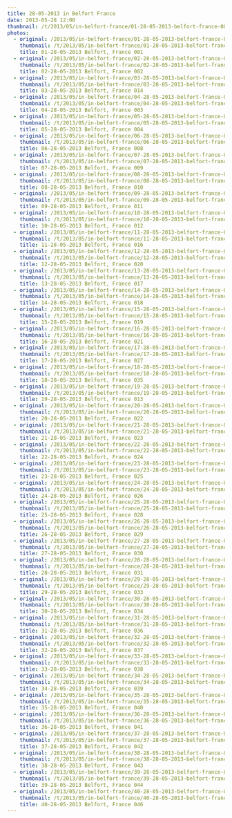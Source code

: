 ```yaml
---
title: 28-05-2013 in Belfort France
date: 2013-05-28 12:00
thumbnail: /t/2013/05/in-belfort-france/01-28-05-2013-belfort-france-001.jpg
photos:
  - original: /2013/05/in-belfort-france/01-28-05-2013-belfort-france-001.jpg
    thumbnail: /t/2013/05/in-belfort-france/01-28-05-2013-belfort-france-001.jpg
    title: 01-28-05-2013 Belfort, France 001
  - original: /2013/05/in-belfort-france/02-28-05-2013-belfort-france-002.jpg
    thumbnail: /t/2013/05/in-belfort-france/02-28-05-2013-belfort-france-002.jpg
    title: 02-28-05-2013 Belfort, France 002
  - original: /2013/05/in-belfort-france/03-28-05-2013-belfort-france-014.jpg
    thumbnail: /t/2013/05/in-belfort-france/03-28-05-2013-belfort-france-014.jpg
    title: 03-28-05-2013 Belfort, France 014
  - original: /2013/05/in-belfort-france/04-28-05-2013-belfort-france-003.jpg
    thumbnail: /t/2013/05/in-belfort-france/04-28-05-2013-belfort-france-003.jpg
    title: 04-28-05-2013 Belfort, France 003
  - original: /2013/05/in-belfort-france/05-28-05-2013-belfort-france-004.jpg
    thumbnail: /t/2013/05/in-belfort-france/05-28-05-2013-belfort-france-004.jpg
    title: 05-28-05-2013 Belfort, France 004
  - original: /2013/05/in-belfort-france/06-28-05-2013-belfort-france-008.jpg
    thumbnail: /t/2013/05/in-belfort-france/06-28-05-2013-belfort-france-008.jpg
    title: 06-28-05-2013 Belfort, France 008
  - original: /2013/05/in-belfort-france/07-28-05-2013-belfort-france-009.jpg
    thumbnail: /t/2013/05/in-belfort-france/07-28-05-2013-belfort-france-009.jpg
    title: 07-28-05-2013 Belfort, France 009
  - original: /2013/05/in-belfort-france/08-28-05-2013-belfort-france-010.jpg
    thumbnail: /t/2013/05/in-belfort-france/08-28-05-2013-belfort-france-010.jpg
    title: 08-28-05-2013 Belfort, France 010
  - original: /2013/05/in-belfort-france/09-28-05-2013-belfort-france-011.jpg
    thumbnail: /t/2013/05/in-belfort-france/09-28-05-2013-belfort-france-011.jpg
    title: 09-28-05-2013 Belfort, France 011
  - original: /2013/05/in-belfort-france/10-28-05-2013-belfort-france-012.jpg
    thumbnail: /t/2013/05/in-belfort-france/10-28-05-2013-belfort-france-012.jpg
    title: 10-28-05-2013 Belfort, France 012
  - original: /2013/05/in-belfort-france/11-28-05-2013-belfort-france-016.jpg
    thumbnail: /t/2013/05/in-belfort-france/11-28-05-2013-belfort-france-016.jpg
    title: 11-28-05-2013 Belfort, France 016
  - original: /2013/05/in-belfort-france/12-28-05-2013-belfort-france-020.jpg
    thumbnail: /t/2013/05/in-belfort-france/12-28-05-2013-belfort-france-020.jpg
    title: 12-28-05-2013 Belfort, France 020
  - original: /2013/05/in-belfort-france/13-28-05-2013-belfort-france-017.jpg
    thumbnail: /t/2013/05/in-belfort-france/13-28-05-2013-belfort-france-017.jpg
    title: 13-28-05-2013 Belfort, France 017
  - original: /2013/05/in-belfort-france/14-28-05-2013-belfort-france-018.jpg
    thumbnail: /t/2013/05/in-belfort-france/14-28-05-2013-belfort-france-018.jpg
    title: 14-28-05-2013 Belfort, France 018
  - original: /2013/05/in-belfort-france/15-28-05-2013-belfort-france-019.jpg
    thumbnail: /t/2013/05/in-belfort-france/15-28-05-2013-belfort-france-019.jpg
    title: 15-28-05-2013 Belfort, France 019
  - original: /2013/05/in-belfort-france/16-28-05-2013-belfort-france-021.jpg
    thumbnail: /t/2013/05/in-belfort-france/16-28-05-2013-belfort-france-021.jpg
    title: 16-28-05-2013 Belfort, France 021
  - original: /2013/05/in-belfort-france/17-28-05-2013-belfort-france-027.jpg
    thumbnail: /t/2013/05/in-belfort-france/17-28-05-2013-belfort-france-027.jpg
    title: 17-28-05-2013 Belfort, France 027
  - original: /2013/05/in-belfort-france/18-28-05-2013-belfort-france-035.jpg
    thumbnail: /t/2013/05/in-belfort-france/18-28-05-2013-belfort-france-035.jpg
    title: 18-28-05-2013 Belfort, France 035
  - original: /2013/05/in-belfort-france/19-28-05-2013-belfort-france-013.jpg
    thumbnail: /t/2013/05/in-belfort-france/19-28-05-2013-belfort-france-013.jpg
    title: 19-28-05-2013 Belfort, France 013
  - original: /2013/05/in-belfort-france/20-28-05-2013-belfort-france-022.jpg
    thumbnail: /t/2013/05/in-belfort-france/20-28-05-2013-belfort-france-022.jpg
    title: 20-28-05-2013 Belfort, France 022
  - original: /2013/05/in-belfort-france/21-28-05-2013-belfort-france-023.jpg
    thumbnail: /t/2013/05/in-belfort-france/21-28-05-2013-belfort-france-023.jpg
    title: 21-28-05-2013 Belfort, France 023
  - original: /2013/05/in-belfort-france/22-28-05-2013-belfort-france-024.jpg
    thumbnail: /t/2013/05/in-belfort-france/22-28-05-2013-belfort-france-024.jpg
    title: 22-28-05-2013 Belfort, France 024
  - original: /2013/05/in-belfort-france/23-28-05-2013-belfort-france-025.jpg
    thumbnail: /t/2013/05/in-belfort-france/23-28-05-2013-belfort-france-025.jpg
    title: 23-28-05-2013 Belfort, France 025
  - original: /2013/05/in-belfort-france/24-28-05-2013-belfort-france-026.jpg
    thumbnail: /t/2013/05/in-belfort-france/24-28-05-2013-belfort-france-026.jpg
    title: 24-28-05-2013 Belfort, France 026
  - original: /2013/05/in-belfort-france/25-28-05-2013-belfort-france-028.jpg
    thumbnail: /t/2013/05/in-belfort-france/25-28-05-2013-belfort-france-028.jpg
    title: 25-28-05-2013 Belfort, France 028
  - original: /2013/05/in-belfort-france/26-28-05-2013-belfort-france-029.jpg
    thumbnail: /t/2013/05/in-belfort-france/26-28-05-2013-belfort-france-029.jpg
    title: 26-28-05-2013 Belfort, France 029
  - original: /2013/05/in-belfort-france/27-28-05-2013-belfort-france-030.jpg
    thumbnail: /t/2013/05/in-belfort-france/27-28-05-2013-belfort-france-030.jpg
    title: 27-28-05-2013 Belfort, France 030
  - original: /2013/05/in-belfort-france/28-28-05-2013-belfort-france-031.jpg
    thumbnail: /t/2013/05/in-belfort-france/28-28-05-2013-belfort-france-031.jpg
    title: 28-28-05-2013 Belfort, France 031
  - original: /2013/05/in-belfort-france/29-28-05-2013-belfort-france-033.jpg
    thumbnail: /t/2013/05/in-belfort-france/29-28-05-2013-belfort-france-033.jpg
    title: 29-28-05-2013 Belfort, France 033
  - original: /2013/05/in-belfort-france/30-28-05-2013-belfort-france-034.jpg
    thumbnail: /t/2013/05/in-belfort-france/30-28-05-2013-belfort-france-034.jpg
    title: 30-28-05-2013 Belfort, France 034
  - original: /2013/05/in-belfort-france/31-28-05-2013-belfort-france-036.jpg
    thumbnail: /t/2013/05/in-belfort-france/31-28-05-2013-belfort-france-036.jpg
    title: 31-28-05-2013 Belfort, France 036
  - original: /2013/05/in-belfort-france/32-28-05-2013-belfort-france-037.jpg
    thumbnail: /t/2013/05/in-belfort-france/32-28-05-2013-belfort-france-037.jpg
    title: 32-28-05-2013 Belfort, France 037
  - original: /2013/05/in-belfort-france/33-28-05-2013-belfort-france-038.jpg
    thumbnail: /t/2013/05/in-belfort-france/33-28-05-2013-belfort-france-038.jpg
    title: 33-28-05-2013 Belfort, France 038
  - original: /2013/05/in-belfort-france/34-28-05-2013-belfort-france-039.jpg
    thumbnail: /t/2013/05/in-belfort-france/34-28-05-2013-belfort-france-039.jpg
    title: 34-28-05-2013 Belfort, France 039
  - original: /2013/05/in-belfort-france/35-28-05-2013-belfort-france-040.jpg
    thumbnail: /t/2013/05/in-belfort-france/35-28-05-2013-belfort-france-040.jpg
    title: 35-28-05-2013 Belfort, France 040
  - original: /2013/05/in-belfort-france/36-28-05-2013-belfort-france-041.jpg
    thumbnail: /t/2013/05/in-belfort-france/36-28-05-2013-belfort-france-041.jpg
    title: 36-28-05-2013 Belfort, France 041
  - original: /2013/05/in-belfort-france/37-28-05-2013-belfort-france-042.jpg
    thumbnail: /t/2013/05/in-belfort-france/37-28-05-2013-belfort-france-042.jpg
    title: 37-28-05-2013 Belfort, France 042
  - original: /2013/05/in-belfort-france/38-28-05-2013-belfort-france-043.jpg
    thumbnail: /t/2013/05/in-belfort-france/38-28-05-2013-belfort-france-043.jpg
    title: 38-28-05-2013 Belfort, France 043
  - original: /2013/05/in-belfort-france/39-28-05-2013-belfort-france-044.jpg
    thumbnail: /t/2013/05/in-belfort-france/39-28-05-2013-belfort-france-044.jpg
    title: 39-28-05-2013 Belfort, France 044
  - original: /2013/05/in-belfort-france/40-28-05-2013-belfort-france-046.jpg
    thumbnail: /t/2013/05/in-belfort-france/40-28-05-2013-belfort-france-046.jpg
    title: 40-28-05-2013 Belfort, France 046
---
```

